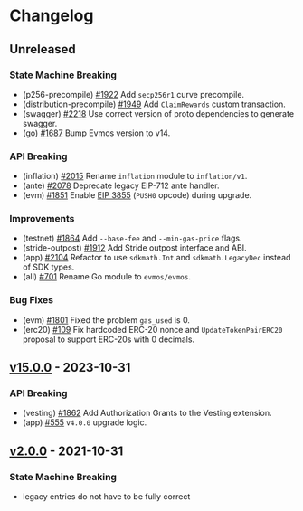 <!--
Some comments at head of file...
-->
# Changelog

## Unreleased

### State Machine Breaking

- (p256-precompile) [#1922](https://github.com/AizelNetwork/evmos/pull/1922) Add `secp256r1` curve precompile.
- (distribution-precompile) [#1949](https://github.com/AizelNetwork/evmos/pull/1949) Add `ClaimRewards` custom transaction.
- (swagger) [#2218](https://github.com/AizelNetwork/evmos/pull/2218) Use correct version of proto dependencies to generate swagger.
- (go) [#1687](https://github.com/AizelNetwork/evmos/pull/1687) Bump Evmos version to v14.

### API Breaking

- (inflation) [#2015](https://github.com/AizelNetwork/evmos/pull/2015) Rename `inflation` module to `inflation/v1`.
- (ante) [#2078](https://github.com/AizelNetwork/evmos/pull/2078) Deprecate legacy EIP-712 ante handler.
- (evm) [#1851](https://github.com/AizelNetwork/evmos/pull/1851) Enable [EIP 3855](https://eips.ethereum.org/EIPS/eip-3855) (`PUSH0` opcode) during upgrade.

### Improvements

- (testnet) [#1864](https://github.com/AizelNetwork/evmos/pull/1864) Add `--base-fee` and `--min-gas-price` flags.
- (stride-outpost) [#1912](https://github.com/AizelNetwork/evmos/pull/1912) Add Stride outpost interface and ABI.
- (app) [#2104](https://github.com/AizelNetwork/evmos/pull/2104) Refactor to use `sdkmath.Int` and `sdkmath.LegacyDec` instead of SDK types.
- (all) [#701](https://github.com/AizelNetwork/evmos/pull/701) Rename Go module to `evmos/evmos`.

### Bug Fixes

- (evm) [#1801](https://github.com/AizelNetwork/evmos/pull/1801) Fixed the problem `gas_used` is 0.
- (erc20) [#109](https://github.com/AizelNetwork/evmos/pull/109) Fix hardcoded ERC-20 nonce and `UpdateTokenPairERC20` proposal to support ERC-20s with 0 decimals.

## [v15.0.0](https://github.com/AizelNetwork/evmos/releases/tag/v15.0.0) - 2023-10-31

### API Breaking

- (vesting) [#1862](https://github.com/AizelNetwork/evmos/pull/1862) Add Authorization Grants to the Vesting extension.
- (app) [#555](https://github.com/AizelNetwork/evmos/pull/555) `v4.0.0` upgrade logic.

## [v2.0.0](https://github.com/AizelNetwork/evmos/releases/tag/v2.0.0) - 2021-10-31

### State Machine Breaking

- legacy entries do not have to be fully correct
